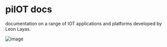 # piIOT docs

documentation on a range of IOT applications and platforms developed by Leon Layas.

![image](https://github.com/leon-layas/piiot-docs/assets/141931753/40d448dc-ceab-4f61-a97b-144d394fcfdf)
